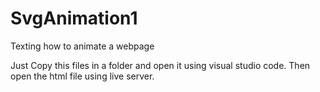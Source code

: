 # SvgAnimation1
Texting how to animate a webpage

Just Copy this files in a folder and open it using visual studio code.
Then open the html file using live server.
